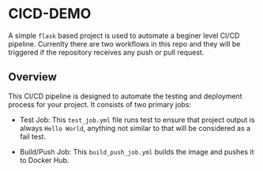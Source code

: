 # CICD-DEMO
A simple `flask` based project is used to automate a beginer level CI/CD pipeline. 
Currenlty there are two workflows in this repo and they will be triggered if the repository receives any push or pull request. 

## Overview

This CI/CD pipeline is designed to automate the testing and deployment process for your project. It consists of two primary jobs:

- Test Job: This `test_job.yml` file runs test to ensure that project output is always `Hello World`, anything not similar to that will be considered as a fail test.

- Build/Push Job: This `build_push_job.yml` builds the image and pushes it to Docker Hub.